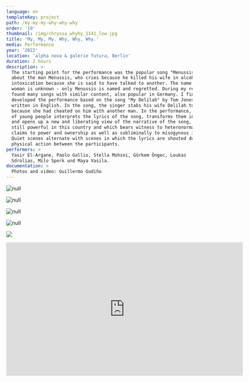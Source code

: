 ```yaml
---
language: en
templateKey: project
path: /my-my-my-why-why-why
order: '19'
thumbnail: /img/chryssa_whyhy_1141_low.jpg
title: 'My, My, My. Why, Why, Why.'
media: Performance
year: '2022'
location: 'alpha nova & galerie futura, Berlin'
duration: 2 hours
description: >-
  The starting point for the performance was the popular song "Menussis". It is
  about the man Menussis, who cries because he killed his wife in alcohol
  intoxication because she is said to have talked to another. The name of the
  woman is unknown - only Menussis is named and regretted. During my research, I
  found many songs with similar content, also popular in Germany. I finally
  developed the performance based on the song "My Delilah" by Tom Jones (1968),
  written in English. In the song, the singer stabs his wife Delilah to death
  because she had cheated on him with another man. In the performance, a group
  of young people interprets the lyrics of the song, transforms them in part,
  and opens up a new and liberating view of the narrative of the song, which is
  still powerful in this country and which bears witness to heteronormative
  claims to power and ownership as well as subliminally to misogynous ideas.
  Quiet scenes alternate with scenes in which the lyrics are shouted during a
  physical action between the participants.
performers: >
  Yasir El-Argane, Paolo Gallio, Stella Mohsni, Görkem Öngec, Loukas
  Sdrolias, Milo Sperk und Maya Vasila.
documentation: >
  Photos and video: Guillermo Gudiño
---
```

![null](/img/chryssa_whyhy_1141.jpg)

![null](/img/chryssa_whyhy_786.jpg)

![null](/img/chryssa_whyhy_1816_hi.jpg)

![null](/img/chryssa_whyhy_1795.jpg)

![](/img/chryssa_whywhy_022.jpg)

<iframe src="https://player.vimeo.com/video/744104852?h=749304a504&title=0&byline=0&portrait=0" width="640" height="360" frameborder="0" allow="autoplay; fullscreen; picture-in-picture" allowfullscreen></iframe>
